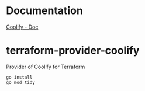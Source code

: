 # Documentation

[Coolify - Doc](https://coolify.io/docs)<br/>

# terraform-provider-coolify
Provider of Coolify for Terraform

```
go install
go mod tidy
```